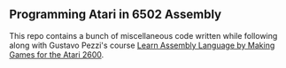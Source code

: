 ## Programming Atari in 6502 Assembly

This repo contains a bunch of miscellaneous code written while following along with Gustavo Pezzi's course [Learn Assembly Language by Making Games for the Atari 2600](https://www.udemy.com/course/programming-games-for-the-atari-2600/).


